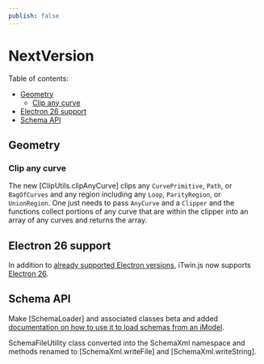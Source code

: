 ```yaml
---
publish: false
---
```

# NextVersion

Table of contents:

- [Geometry](#geometry)
  - [Clip any curve](#clip-any-curve)
- [Electron 26 support](#electron-26-support)
- [Schema API](#schema-api)

## Geometry

### Clip any curve

The new [ClipUtils.clipAnyCurve] clips any `CurvePrimitive`, `Path`, or `BagOfCurves` and any region including any `Loop`, `ParityRegion`, or `UnionRegion`. One just needs to pass `AnyCurve` and a `Clipper` and the functions collect portions of any curve that are within the clipper into an array of any curves and returns the array.

## Electron 26 support

In addition to [already supported Electron versions](../learning/SupportedPlatforms.md#electron), iTwin.js now supports [Electron 26](https://www.electronjs.org/blog/electron-26-0).

## Schema API

Make [SchemaLoader] and associated classes beta and added [documentation on how to use it to load schemas from an iModel](../learning/serializing-xml-schemas.md/#schemas-from-an-imodel).

SchemaFileUtility class converted into the SchemaXml namespace and methods renamed to [SchemaXml.writeFile] and [SchemaXml.writeString].
